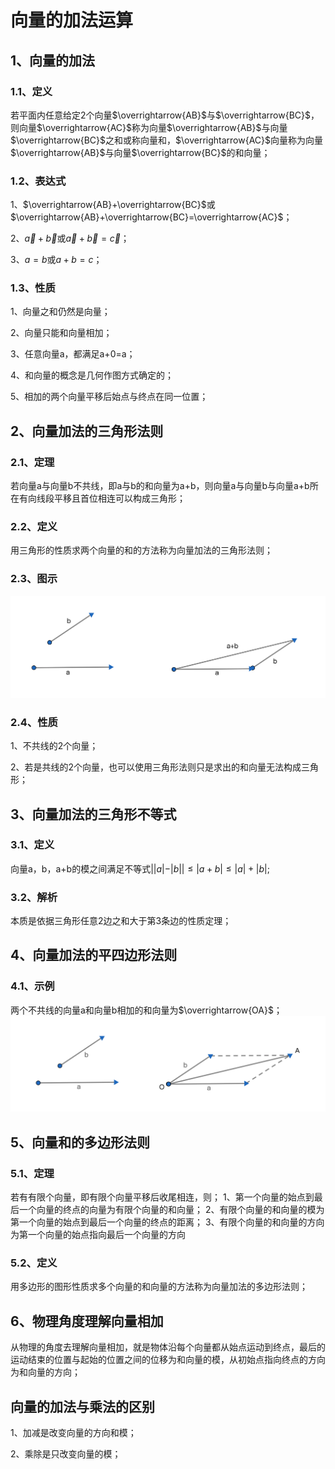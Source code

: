 # 向量的加法运算

## 1、向量的加法
### 1.1、定义
若平面内任意给定2个向量$\overrightarrow{AB}$与$\overrightarrow{BC}$，则向量$\overrightarrow{AC}$称为向量$\overrightarrow{AB}$与向量$\overrightarrow{BC}$之和或称向量和，$\overrightarrow{AC}$向量称为向量$\overrightarrow{AB}$与向量$\overrightarrow{BC}$的和向量；

### 1.2、表达式
1、$\overrightarrow{AB}+\overrightarrow{BC}$或$\overrightarrow{AB}+\overrightarrow{BC}=\overrightarrow{AC}$；

2、$\vec a+\vec b$或$\vec a+\vec b=\vec c$；

3、$a=b$或$a+b=c$；

### 1.3、性质
1、向量之和仍然是向量；

2、向量只能和向量相加；

3、任意向量a，都满足a+0=a；

4、和向量的概念是几何作图方式确定的；

5、相加的两个向量平移后始点与终点在同一位置；

## 2、向量加法的三角形法则
### 2.1、定理
若向量a与向量b不共线，即a与b的和向量为a+b，则向量a与向量b与向量a+b所在有向线段平移且首位相连可以构成三角形；

### 2.2、定义
用三角形的性质求两个向量的和的方法称为向量加法的三角形法则；

### 2.3、图示
![](../images/向量02.png)

### 2.4、性质
1、不共线的2个向量；

2、若是共线的2个向量，也可以使用三角形法则只是求出的和向量无法构成三角形；

## 3、向量加法的三角形不等式
### 3.1、定义
向量a，b，a+b的模之间满足不等式$||a|-|b||\leqslant|a+b|\leqslant|a|+|b|$;

### 3.2、解析
本质是依据三角形任意2边之和大于第3条边的性质定理；

## 4、向量加法的平四边形法则
### 4.1、示例
两个不共线的向量a和向量b相加的和向量为$\overrightarrow{OA}$；
![](../images/向量03.png)

## 5、向量和的多边形法则
### 5.1、定理
若有有限个向量，即有限个向量平移后收尾相连，则；
1、第一个向量的始点到最后一个向量的终点的向量为有限个向量的和向量；
2、有限个向量的和向量的模为第一个向量的始点到最后一个向量的终点的距离；
3、有限个向量的和向量的方向为第一个向量的始点指向最后一个向量的方向

### 5.2、定义
用多边形的图形性质求多个向量的和向量的方法称为向量加法的多边形法则；

## 6、物理角度理解向量相加
从物理的角度去理解向量相加，就是物体沿每个向量都从始点运动到终点，最后的运动结束的位置与起始的位置之间的位移为和向量的模，从初始点指向终点的方向为和向量的方向；

## 向量的加法与乘法的区别
1、加减是改变向量的方向和模；

2、乘除是只改变向量的模；
